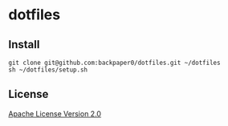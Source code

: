 dotfiles
==================================================

## Install

```
git clone git@github.com:backpaper0/dotfiles.git ~/dotfiles
sh ~/dotfiles/setup.sh
```

## License

[Apache License Version 2.0](http://www.apache.org/licenses/LICENSE-2.0.txt)


